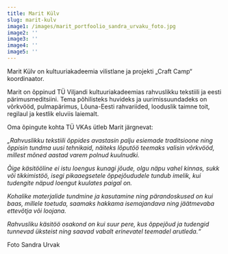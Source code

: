 ```yaml
---
title: Marit Külv
slug: marit-kulv
image1: /images/marit_portfoolio_sandra_urvaku_foto.jpg
image2: ''
image3: ''
image4: ''
image5: ''
---
```

Marit Külv on kultuuriakadeemia vilistlane ja projekti „Craft Camp“ koordinaator.

Marit on õppinud TÜ Viljandi kultuuriakadeemias rahvuslikku tekstiili ja eesti pärimusmeditsiini. Tema põhilisteks huvideks ja uurimissuundadeks on võrkvööd, pulmapärimus, Lõuna-Eesti rahvariided, looduslik taimne toit, regilaul ja kestlik eluviis laiemalt.

Oma õpingute kohta TÜ VKAs ütleb Marit järgnevat:

_„Rahvuslikku tekstiili õppides avastasin palju esiemade traditsioone ning õppisin tundma uusi tehnikaid, näiteks lõputöö teemaks valisin võrkvööd, millest mõned aastad varem polnud kuulnudki._

_Õige käsitööline ei istu loengus kunagi jõude, olgu näpu vahel kinnas, sukk või tikkimistöö, isegi pikaaegsetele õppejõududele tundub imelik, kui tudengite näpud loengut kuulates paigal on._

_Kohalike materjalide tundmine ja kasutamine ning pärandoskused on kui baas, millele toetuda, saamaks hakkama isemajandava ning jäätmevaba ettevõtja või loojana._ 

_Rahvusliku käsitöö osakond on kui suur pere, kus õppejõud ja tudengid tunnevad üksteist ning saavad vabalt erinevatel teemadel arutleda.“_

Foto Sandra Urvak
